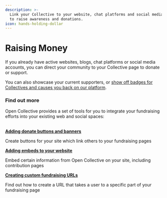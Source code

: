```yaml
---
description: >-
  Link your Collective to your website, chat platforms and social media accounts
  to raise awareness and donations.
icon: hands-holding-dollar
---
```


# Raising Money

If you already have active websites, blogs, chat platforms or social media accounts, you can direct your community to your Collective page to donate or support.

You can also showcase your current supporters, or [show off badges for Collectives and causes you back on our platform](../../giving-to-collectives/sharing-your-support.md).



### Find out more

Open Collective provides a set of tools for you to integrate your fundraising efforts into your existing web and social spaces:

\
[**Adding donate buttons and banners**](adding-donation-buttons-badges-and-banners.md)

Create buttons for your site which link others to your fundraising pages

[**Adding embeds to your website**](adding-embeds-to-your-website.md)

Embed certain information from Open Collective on your site, including contribution pages

[**Creating custom fundraising URLs**](creating-custom-fundraising-urls.md)

Find out how to create a URL that takes a user to a specific part of your fundraising page
